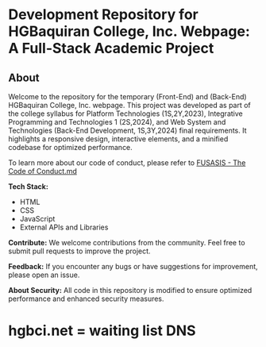 # Development Repository for HGBaquiran College, Inc. Webpage: A Full-Stack Academic Project

## About

Welcome to the repository for the temporary (Front-End) and (Back-End) HGBaquiran College, Inc. webpage. This project was developed as part of the college syllabus for Platform Technologies (1S,2Y,2023), Integrative Programming and Technologies 1 (2S,2024), and Web System and Technologies (Back-End Development, 1S,3Y,2024) final requirements. It highlights a responsive design, interactive elements, and a minified codebase for optimized performance.

To learn more about our code of conduct, please refer to [FUSASIS - The Code of Conduct.md](https://github.com/jesusdiazjess/hgbc.edu.ph?tab=coc-ov-file)

**Tech Stack:**
- HTML
- CSS
- JavaScript
- External APIs and Libraries

**Contribute:**
We welcome contributions from the community. Feel free to submit pull requests to improve the project.

**Feedback:**
If you encounter any bugs or have suggestions for improvement, please open an issue.

**About Security:**
All code in this repository is modified to ensure optimized performance and enhanced security measures.

# hgbci.net = waiting list DNS
